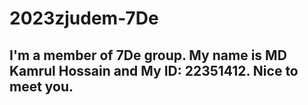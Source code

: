 # 2023zjudem-7De
## I'm a member of 7De group. My name is MD Kamrul Hossain and My ID: 22351412. Nice to meet you.
